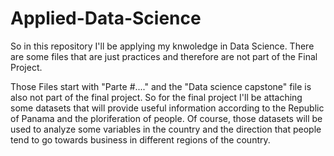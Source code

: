 # Applied-Data-Science
So in this repository I'll be applying my knwoledge in Data Science. There are some files that are just practices and therefore are not part of the Final Project.


Those Files start with "Parte #...." and the "Data science capstone" file is also not part of the final project.
So for the final project I'll be attaching some datasets that will provide useful information according to the Republic of Panama and the ploriferation of people. Of course, those datasets will be used to analyze some variables in the country and the direction that people tend to go towards business in different regions of the country.
